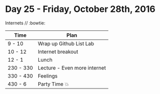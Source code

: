 # Day 25 - Friday, October 28th, 2016

Internets  // :bowtie:


Time        |   Plan   |
----------------|-------
9 - 10 | Wrap up Github List Lab
10 - 12      | Internet breakout
12 - 1    | Lunch
230 - 330     | Lecture - Even more internet
330 - 430 | Feelings 
430 - 6 | Party Time :boom:
